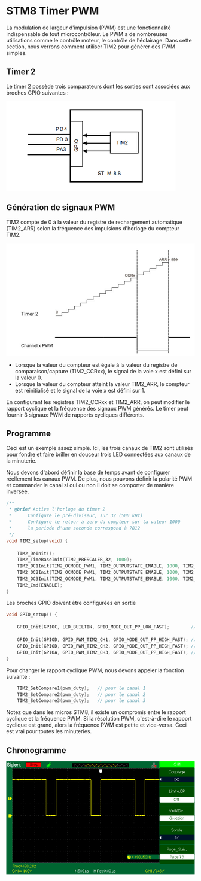 ﻿# STM8 Timer PWM

La modulation de largeur d'impulsion (PWM) est une fonctionnalité indispensable de tout microcontrôleur. Le PWM a de nombreuses utilisations comme le contrôle moteur,  le contrôle de l'éclairage. Dans cette section, nous verrons comment utiliser TIM2 pour générer des PWM simples.

## Timer 2
Le timer 2 possède trois comparateurs dont les sorties sont associées aux broches GPIO suivantes :

![timer 2](/04_pwm/Timer2.png)
 

##  Génération de signaux PWM

TIM2 compte de 0 à la valeur du registre de rechargement automatique (TIM2_ARR) selon la fréquence des impulsions d'horloge du compteur TIM2.

![pwm_generation](/04_pwm/pwm_generation.png)


 - Lorsque la valeur du compteur est égale à la valeur du registre de comparaison/capture (TIM2_CCRxx), le signal de la voie x est défini sur la valeur 0.
 - Lorsque la valeur du compteur atteint la valeur TIM2_ARR, le compteur
   est réinitialisé et le signal de la voie x est défini sur 1.

En configurant les registres TIM2_CCRxx et TIM2_ARR, on peut  modifier le rapport cyclique et la fréquence des signaux PWM générés.
Le timer peut fournir  3 signaux PWM de rapports cycliques différents.




## Programme
Ceci est un exemple assez simple. Ici, les trois canaux de TIM2 sont utilisés pour fondre et faire briller en douceur trois LED connectées aux canaux de la minuterie. 

Nous devons d'abord définir la base de temps avant de configurer réellement les canaux PWM.  De plus, nous pouvons définir la polarité PWM et commander le canal si oui ou non il doit se comporter de manière inversée.
```c
/**
 * @brief Active l'horloge du timer 2
 *      Configure le pré-diviseur, sur 32 (500 kHz)
 *      Configure le retour à zero du compteur sur la valeur 1000
 *      la periode d'une seconde correspond à 7812
 */
void TIM2_setup(void) {

    TIM2_DeInit();
    TIM2_TimeBaseInit(TIM2_PRESCALER_32, 1000);
    TIM2_OC1Init(TIM2_OCMODE_PWM1, TIM2_OUTPUTSTATE_ENABLE, 1000, TIM2_OCPOLARITY_HIGH);
    TIM2_OC2Init(TIM2_OCMODE_PWM1, TIM2_OUTPUTSTATE_ENABLE, 1000, TIM2_OCPOLARITY_LOW);
    TIM2_OC3Init(TIM2_OCMODE_PWM1, TIM2_OUTPUTSTATE_ENABLE, 1000, TIM2_OCPOLARITY_HIGH);
    TIM2_Cmd(ENABLE);
}
```
Les broches GPIO doivent être configurées en sortie
```c
void GPIO_setup() {

    GPIO_Init(GPIOC, LED_BUILTIN, GPIO_MODE_OUT_PP_LOW_FAST);        // PC5  Output push-pull, low level, 10MHz
    
    GPIO_Init(GPIOD, GPIO_PWM_TIM2_CH1, GPIO_MODE_OUT_PP_HIGH_FAST); // PD4  Output push-pull, low level, 10MHz
    GPIO_Init(GPIOD, GPIO_PWM_TIM2_CH2, GPIO_MODE_OUT_PP_HIGH_FAST); // PD3  Output push-pull, low level, 10MHz
    GPIO_Init(GPIOA, GPIO_PWM_TIM2_CH3, GPIO_MODE_OUT_PP_HIGH_FAST); // PA3  Output push-pull, low level, 10MHz
}
```

Pour changer le rapport cyclique PWM, nous devons appeler la fonction suivante :
```c 
	TIM2_SetCompare1(pwm_duty);   // pour le canal 1
    TIM2_SetCompare2(pwm_duty);   // pour le canal 2
    TIM2_SetCompare3(pwm_duty);	  // pour le canal 3
```
Notez que dans les micros STM8, il existe un compromis entre le rapport cyclique et la fréquence PWM. Si la résolution PWM, c'est-à-dire le rapport cyclique est grand, alors la fréquence PWM est petite et vice-versa. Ceci est vrai pour toutes les minuteries.

## Chronogramme

![timer 2](/04_pwm/SDS00003.png)
